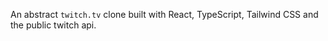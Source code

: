 An abstract `twitch.tv` clone built with React, TypeScript, Tailwind CSS and the public twitch api.
